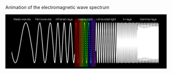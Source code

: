 Animation of the electromagnetic wave spectrum

![Application View](https://raw.githubusercontent.com/kamilczynski/Animation-of-the-electromagnetic-wave-spectrum/main/spectrum.png)
